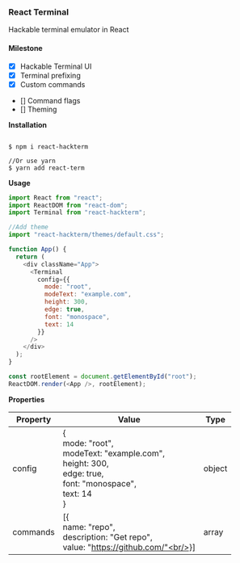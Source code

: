 ### React Terminal

Hackable terminal emulator in React

#### Milestone

- [x] Hackable Terminal UI
- [x] Terminal prefixing
- [x] Custom commands
- [] Command flags
- [] Theming

**Installation**

```

$ npm i react-hackterm

//Or use yarn
$ yarn add react-term

```

**Usage**

```js
import React from "react";
import ReactDOM from "react-dom";
import Terminal from "react-hackterm";

//Add theme
import "react-hackterm/themes/default.css";

function App() {
  return (
    <div className="App">
      <Terminal
        config={{
          mode: "root",
          modeText: "example.com",
          height: 300,
          edge: true,
          font: "monospace",
          text: 14
        }}
      />
    </div>
  );
}

const rootElement = document.getElementById("root");
ReactDOM.render(<App />, rootElement);
```

**Properties**

| Property | Value                                                                                                                       | Type   |
| -------- | --------------------------------------------------------------------------------------------------------------------------- | ------ |
| config   | {<br/>mode: "root",<br/>modeText: "example.com",<br/>height: 300,<br/>edge: true,<br/>font: "monospace",<br/>text: 14<br/>} | object |
| commands | [{<br/>name: "repo",<br/>description: "Get repo", <br/>value: "https://github.com/"<br/>}]                                  | array  |
